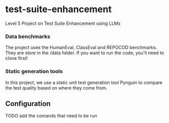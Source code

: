 # test-suite-enhancement
Level 5 Project on Test Suite Enhancement using LLMs

### Data benchmarks
The project uses the HumanEval, ClassEval and REPOCOD benchmarks. They are store in the /data folder. If you want to run the code, you'll need to clone first!

### Static generation tools
In this project, we use a static unit test generation tool Pynguin to compare the test quality based on where they come from.

## Configuration
TODO add the comands that need to be run